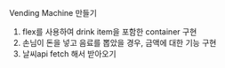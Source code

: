 Vending Machine 만들기

1. flex를 사용하여 drink item을 포함한 container 구현
2. 손님이 돈을 넣고 음료를 뽑았을 경우, 금액에 대한 기능 구현
3. 날씨api fetch 해서 받아오기 